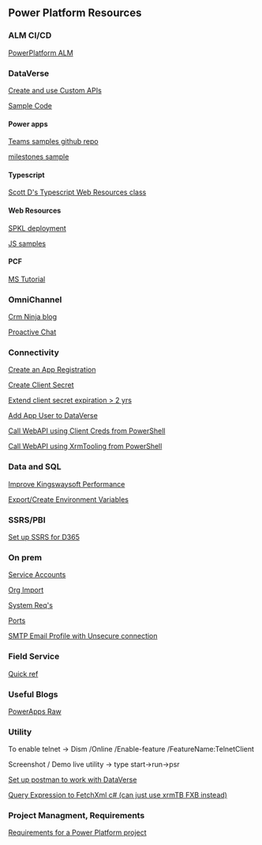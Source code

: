 ## Power Platform Resources

### ALM CI/CD
[PowerPlatform ALM](https://sharepains.com/2021/08/24/application-lifecycle-management/?utm_campaign=Power%20Platform%20Developers%20Weekly&utm_medium=email&utm_source=Revue%20newsletter)

### DataVerse
[Create and use Custom APIs](https://docs.microsoft.com/en-us/powerapps/developer/data-platform/custom-api)

[Sample Code](https://docs.microsoft.com/en-us/dynamics365/customerengagement/on-premises/developer/sample-code-directory?view=op-9-1)

#### Power apps
[Teams samples github repo](https://github.com/OfficeDev)

[milestones sample](https://github.com/OfficeDev/microsoft-teams-apps-milestones)

#### Typescript
[Scott D's Typescript Web Resources class](https://learn.develop1.net/courses/building-javascript-web-resources-using-typescript/contents/60a9660f607a8)

#### Web Resources
[SPKL deployment](https://benediktbergmann.eu/2021/06/16/add-sparkle-xrm-to-a-webresources-project/?utm_campaign=PP-Weekly&utm_medium=email&utm_source=Revue%20newsletter)

[JS samples](https://neilparkhurst.com/2017/02/25/javascript-my-collection/)

#### PCF
[MS Tutorial](https://docs.microsoft.com/en-us/powerapps/developer/component-framework/tutorial-create-model-driven-field-component)

### OmniChannel
[Crm Ninja blog](https://thecrm.ninja/omnichannel-for-dynamics-365/)

[Proactive Chat](https://carldesouza.com/use-omnichannel-proactive-chat-to-engage-with-your-customers/?utm_campaign=Power%20Platform%20Developers%20Weekly&utm_medium=email&utm_source=Revue%20newsletter)

### Connectivity
[Create an App Registration](https://docs.microsoft.com/en-us/powerapps/developer/data-platform/walkthrough-register-app-azure-active-directory)

[Create Client Secret](https://docs.microsoft.com/en-us/azure/active-directory/develop/howto-create-service-principal-portal#option-2-create-a-new-application-secret)

   [Extend client secret expiration > 2 yrs](https://crmtipoftheday.com/1404/app-secrets-that-last-longer-than-2-years/?utm_campaign=PP-Weekly&utm_medium=email&utm_source=Revue%20newsletter)

[Add App User to DataVerse](https://docs.microsoft.com/en-us/power-platform/admin/manage-application-users)

[Call WebAPI using Client Creds from PowerShell](https://github.com/gspro/Power-Platform-Resources/commit/eca877be69a8017af44c6fbf2713f001ceae04ac)

[Call WebAPI using XrmTooling from PowerShell](https://docs.microsoft.com/en-us/powerapps/developer/data-platform/xrm-tooling/use-powershell-cmdlets-xrm-tooling-connect)

### Data and SQL
[Improve Kingswaysoft Performance](https://nishantrana.me/2021/06/15/how-to-improve-data-migration-performance-ssis-azure-data-factory-dataverse-dynamics-365/)

[Export/Create Environment Variables](https://github.com/gspro/SQLResources/blob/main/ExportEnvVars.sql)

### SSRS/PBI
[Set up SSRS for D365](https://readyxrm.blog/2021/01/23/ssrsdataverse2021/)

### On prem
[Service Accounts](https://docs.microsoft.com/en-us/previous-versions/dynamicscrm-2016/deployment-administrators-guide/hh699825(v=crm.8)?redirectedfrom=MSDN#BKMK_sandbox_perm)

[Org Import](https://docs.microsoft.com/en-us/dynamics365/customerengagement/on-premises/deploy/import-an-organization?view=op-9-1)

[System Req's](https://docs.microsoft.com/en-us/dynamics365/customerengagement/on-premises/deploy/system-requirements-required-technologies?view=op-9-1)

[Ports](https://docs.microsoft.com/en-us/dynamics365/customerengagement/on-premises/deploy/network-ports-for-microsoft-dynamics-365?view=op-9-1)

[SMTP Email Profile with Unsecure connection](https://github.com/gspro/SQLResources/blob/main/CrmOnPremEmailUnsecureConnection.sql)

### Field Service
[Quick ref](https://nishantrana.me/2021/08/17/quick-reference-dynamics-365-field-service/)

### Useful Blogs
[PowerApps Raw](https://www.richardawilson.com/)

### Utility
To enable telnet -> Dism /Online /Enable-feature /FeatureName:TelnetClient

Screenshot / Demo live utility ->   type start->run->psr

[Set up postman to work with DataVerse](https://youtu.be/HpUj11yU0fY)

[Query Expression to FetchXml c# (can just use xrmTB FXB instead)](https://github.com/gspro/Power-Platform-Fetch-XML/blob/main/QueryExpressionToFetchXml.cs)

### Project Managment, Requirements
[Requirements for a Power Platform project](https://www.apprising.co.nz/post/gathering-defining-power-platform-requirements?utm_campaign=Power%20Platform%20Developers%20Weekly&utm_medium=email&utm_source=Revue%20newsletter)

